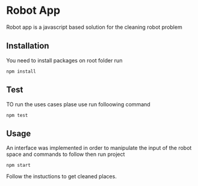 # Robot App

Robot app is a javascript based solution for the cleaning robot problem
## Installation

You need to install packages on root folder run 

```
npm install
```

## Test

TO run the uses cases plase use run folloowing command

```
npm test
```

## Usage

An interface was implemented in order to manipulate the input of the robot space and commands to follow then run project 

```
npm start
```

Follow the instuctions to get cleaned places.

